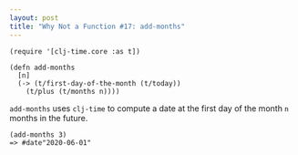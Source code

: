 ```yaml
---
layout: post
title: "Why Not a Function #17: add-months"
---
```


    (require '[clj-time.core :as t])

    (defn add-months
      [n]
      (-> (t/first-day-of-the-month (t/today))
        (t/plus (t/months n))))

`add-months` uses `clj-time` to compute a date at the first day of the month `n` months in the future.
    
    (add-months 3)
    => #date"2020-06-01"
